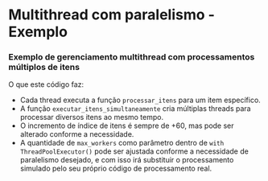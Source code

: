 # Multithread com paralelismo - Exemplo

### Exemplo de gerenciamento multithread com processamentos múltiplos de itens

O que este código faz:

* Cada thread executa a função ```processar_itens``` para um item específico.
* A função ```executar_itens_simultaneamente``` cria múltiplas threads para processar diversos itens ao mesmo tempo.
* O incremento de índice de itens é sempre de +60, mas pode ser alterado conforme a necessidade.
* A quantidade de ```max_workers``` como parâmetro dentro de ```with ThreadPoolExecutor()``` pode ser ajustada conforme a necessidade de paralelismo desejado, e com isso irá substituir o processamento simulado pelo seu próprio código de processamento real.
